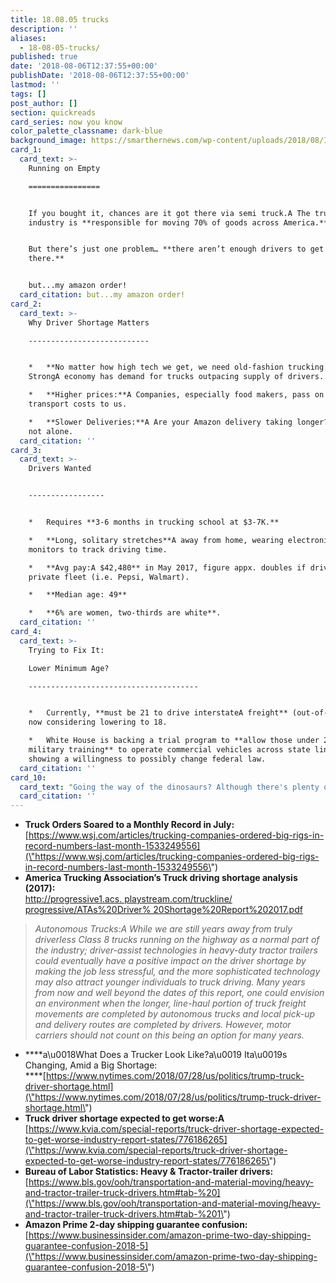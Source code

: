 ```yaml
---
title: 18.08.05 trucks
description: ''
aliases:
  - 18-08-05-trucks/
published: true
date: '2018-08-06T12:37:55+00:00'
publishDate: '2018-08-06T12:37:55+00:00'
lastmod: ''
tags: []
post_author: []
section: quickreads
card_series: now you know
color_palette_classname: dark-blue
background_image: https://smarthernews.com/wp-content/uploads/2018/08/IMG_3379.jpg
card_1:
  card_text: >-
    Running on Empty

    ================


    If you bought it, chances are it got there via semi truck.A The trucking
    industry is **responsible for moving 70% of goods across America.**


    But there’s just one problem… **there aren’t enough drivers to get it
    there.**


    but...my amazon order!
  card_citation: but...my amazon order!
card_2:
  card_text: >-
    Why Driver Shortage Matters

    ---------------------------


    *   **No matter how high tech we get, we need old-fashion trucking.**
    StrongA economy has demand for trucks outpacing supply of drivers.

    *   **Higher prices:**A Companies, especially food makers, pass on higher
    transport costs to us.

    *   **Slower Deliveries:**A Are your Amazon delivery taking longer? You’re
    not alone.
  card_citation: ''
card_3:
  card_text: >-
    Drivers Wanted  


    -----------------


    *   Requires **3-6 months in trucking school at $3-7K.**

    *   **Long, solitary stretches**A away from home, wearing electronic
    monitors to track driving time.

    *   **Avg pay:A $42,480** in May 2017, figure appx. doubles if driving for
    private fleet (i.e. Pepsi, Walmart).

    *   **Median age: 49**

    *   **6% are women, two-thirds are white**.
  card_citation: ''
card_4:
  card_text: >-
    Trying to Fix It:  

    Lower Minimum Age?

    --------------------------------------


    *   Currently, **must be 21 to drive interstateA freight** (out-of-state);
    now considering lowering to 18.

    *   White House is backing a trial program to **allow those under 21 with
    military training** to operate commercial vehicles across state lines,
    showing a willingness to possibly change federal law.
  card_citation: ''
card_10:
  card_text: "Going the way of the dinosaurs? Although there's plenty of hype around autonomous trucks wiping out the need for drivers, trucking executives say that day is still too far off to solve todaya\x19s problem.\n\n[view sources](https://smarthernews.com/18-08-05-trucks/)"
  card_citation: ''
---
```

*   **Truck Orders Soared to a Monthly Record in July:**  
    [https://www.wsj.com/articles/trucking-companies-ordered-big-rigs-in-record-numbers-last-month-1533249556](\"https://www.wsj.com/articles/trucking-companies-ordered-big-rigs-in-record-numbers-last-month-1533249556\")
*   **America Trucking Association’s Truck driving shortage analysis (2017):**  
    [http://progressive1.acs. playstream.com/truckline/ progressive/ATAs%20Driver% 20Shortage%20Report%202017.pdf](\"http://progressive1.acs.)

> _Autonomous Trucks:A While we are still years away from truly driverless Class 8 trucks running on the highway as a normal part of the industry; driver-assist technologies in heavy-duty tractor trailers could eventually have a positive impact on the driver shortage by making the job less stressful, and the more sophisticated technology may also attract younger individuals to truck driving. Many years from now and well beyond the dates of this report, one could envision an environment when the longer, line-haul portion of truck freight movements are completed by autonomous trucks and local pick-up and delivery routes are completed by drivers. However, motor carriers should not count on this being an option for many years._

*   ****a\\u0018What Does a Trucker Look Like?a\\u0019 Ita\\u0019s Changing, Amid a Big Shortage:  
    ****[https://www.nytimes.com/2018/07/28/us/politics/trump-truck-driver-shortage.html](\"https://www.nytimes.com/2018/07/28/us/politics/trump-truck-driver-shortage.html\")
*   **Truck driver shortage expected to get worse:A**  
    [https://www.kvia.com/special-reports/truck-driver-shortage-expected-to-get-worse-industry-report-states/776186265](\"https://www.kvia.com/special-reports/truck-driver-shortage-expected-to-get-worse-industry-report-states/776186265\")
*   **Bureau of Labor Statistics: Heavy & Tractor-trailer drivers:**  
    [https://www.bls.gov/ooh/transportation-and-material-moving/heavy-and-tractor-trailer-truck-drivers.htm#tab-%20](\"https://www.bls.gov/ooh/transportation-and-material-moving/heavy-and-tractor-trailer-truck-drivers.htm#tab-%201\")
*   **Amazon Prime 2-day shipping guarantee confusion:**  
    [https://www.businessinsider.com/amazon-prime-two-day-shipping-guarantee-confusion-2018-5](\"https://www.businessinsider.com/amazon-prime-two-day-shipping-guarantee-confusion-2018-5\")